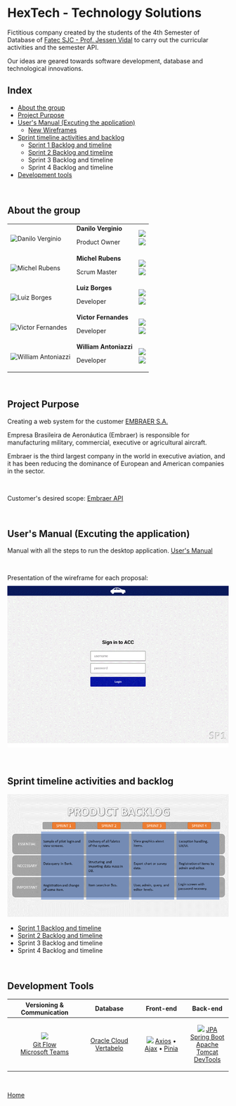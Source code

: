 # HexTech - Technology Solutions

Fictitious company created by the students of the 4th Semester of Database of [Fatec SJC - Prof. Jessen Vidal](https://fatecsjc-prd.azurewebsites.net/suporte-moodle.php "Fatec SJC - Prof. Jessen Vidal") to carry out the curricular activities and the semester API.

Our ideas are geared towards software development, database and technological innovations.
<br />


<h2>Index</h2>

- [About the group](#about-the-group)
- [Project Purpose](#project-purpose)
- [User's Manual (Excuting the application)](#users-manual-excuting-the-application)
    - [New Wireframes](#new-wireframes)
- [Sprint timeline activities and backlog](#sprint-timeline-activities-and-backlog)
    - [Sprint 1 Backlog and timeline](./readme_pages/sprint01_atividades_entrega.md)
    - [Sprint 2 Backlog and timeline](./readme_pages/sprint02_atividades_entrega.md)
    - Sprint 3 Backlog and timeline
    - Sprint 4 Backlog and timeline
- [Development tools](#development-tools)

<br />


<h2>About the group</h2>

<table>
  <tr>
    <td><img src="https://avatars.githubusercontent.com/Daniloel" alt="Danilo Verginio" width="50"></td>
    <td>
      <b>Danilo Verginio</b>
      <p>Product Owner</p>
    </td>
    <td>
      <div>
        <a href="https://github.com/Daniloel"><img src="https://img.shields.io/badge/Github-Daniloel-blue?style=flat-square&logo=github"></a>
          </div><div>
        <a href="https://www.linkedin.com/in/daniloverginio"><img src="https://img.shields.io/badge/LinkedIn-daniloverginio-blue?style=flat-square&logo=linkedin"></a>
      </div>
    </td>
  </tr>
  <tr>
    <td><img src="https://avatars.githubusercontent.com/michelrubens" alt="Michel Rubens" width="50"></td>
    <td>
      <b>Michel Rubens</b>
      <p>Scrum Master</p>
    </td>
    <td>
      <div>
        <a href="https://github.com/michelrubens"><img src="https://img.shields.io/badge/Github-michelrubens-blue?style=flat-square&logo=github"></a>
          </div><div>
        <a href="https://www.linkedin.com/in/michelrubens/"><img src="https://img.shields.io/badge/LinkedIn-michelrubens-blue?style=flat-square&logo=linkedin"></a>
      </div>
    </td>
  </tr>
  <tr>
    <td><img src="https://avatars.githubusercontent.com/luizborges17" alt="Luiz Borges" width="50"></td>
    <td>
      <b>Luiz Borges</b>
      <p>Developer</p>
    </td>
    <td>
      <div>
        <a href="https://github.com/luizborges17"><img src="https://img.shields.io/badge/Github-luizborges17-blue?style=flat-square&logo=github"></a>
          </div><div>
        <a href="https://www.linkedin.com/in/luizborges17/"><img src="https://img.shields.io/badge/LinkedIn-luizborges17-blue?style=flat-square&logo=linkedin"></a>
      </div>
    </td>
  </tr>
  <tr>
    <td><img src="https://avatars.githubusercontent.com/victornaca" alt="Victor Fernandes" width="50"></td>
    <td>
      <b>Victor Fernandes</b>
      <p>Developer</p>
    </td>
    <td>
      <div>
        <a href="https://github.com/victornaca"><img src="https://img.shields.io/badge/Github-victornaca-blue?style=flat-square&logo=github"></a>
          </div><div>
        <a href="https://www.linkedin.com/in/victorfernandescpv/"><img src="https://img.shields.io/badge/LinkedIn-victorfernandescpv-blue?style=flat-square&logo=linkedin"></a>
      </div>
    </td>
  </tr>
  <tr>
    <td><img src="https://avatars.githubusercontent.com/williamantoniazzi" alt="William Antoniazzi" width="50"></td>
    <td>
      <b>William Antoniazzi</b>
      <p>Developer</p>
    </td>
    <td>
      <div>
        <a href="https://github.com/williamantoniazzi"><img src="https://img.shields.io/badge/Github-williamantoniazzi-blue?style=flat-square&logo=github"></a>
        </div><div>
        <a href="https://www.linkedin.com/in/williamantoniazzi/"><img src="https://img.shields.io/badge/LinkedIn-williamantoniazzi-blue?style=flat-square&logo=linkedin"></a>
      </div>
    </td>
  </tr>
</table>

<br />


<h2>Project Purpose</h2>

Creating a web system for the customer [EMBRAER S.A.](https://www.embraer.com.br/ "EMBRAER S.A.")

Empresa Brasileira de Aeronáutica (Embraer) is responsible for manufacturing military, commercial, executive or agricultural aircraft.

Embraer is the third largest company in the world in executive aviation, and it has been reducing the dominance of European and American companies in the sector.

<br />


Customer's desired scope: [Embraer API](./api_project_Embraer/%5BAC%20Config%20Control%5D%20Proposta%20FATEC%202023-1_rev1_0.docx)

<br />


<h2>User's Manual (Excuting the application)</h2>

Manual with all the steps to run the desktop application.
[User's Manual](./readme_pages/user_manual.md "User's Manual")

<br />

Presentation of the wireframe for each proposal: 
![WIREFRAME](./readme_documents/wireframes/wireframe_gif.gif "Wireframe_Gif")

<br />


<h2>Sprint timeline activities and backlog</h2>

![Backlog_do_Produto](./readme_documents/sprintslogs/product_backlog.png "Backlog do Produto")

- [Sprint 1 Backlog and timeline](./readme_pages/sprint01_atividades_entrega.md)
- [Sprint 2 Backlog and timeline](./readme_pages/sprint02_atividades_entrega.md)
- Sprint 3 Backlog and timeline
- Sprint 4 Backlog and timeline

<br />


<h2>Development Tools</h2>

| Versioning & Communication  	| Database  	| Front-end  	| Back-end  	|
|---	|---	|---	|---	|
|  <p align="center"><a href="https://skillicons.dev"><img src="https://skillicons.dev/icons?i=git,github" /></a> <br/> <a href="https://danielkummer.github.io/git-flow-cheatsheet/">Git Flow</a><br/><a href="https://teams.microsoft.com/">Microsoft Teams</a></p> 	| <p align="center"><a href="https://www.oracle.com/br/cloud/sign-in.html">Oracle Cloud</a> <a href="https://vertabelo.com/">Vertabelo</a></p> 	| <p align="center"><a href="https://skillicons.dev"><img src="https://skillicons.dev/icons?i=figma,vscode,js,html,css,svg,bootstrap,vue,vite,ts,jquery" /></a> <a href="https://axios-http.com/">Axios</a> • <a href="https://www.w3schools.com/xml/ajax_intro.asp">Ajax</a> • <a href="https://pinia.vuejs.org/">Pinia</a></p>  	| <p align="center"><a href="https://skillicons.dev"><img src="https://skillicons.dev/icons?i=java,spring,eclipse,nodejs,hibernate,maven" /></a> <a href="https://www.ibm.com/docs/pt-br/was/8.5.5?topic=SSEQTP_8.5.5/com.ibm.websphere.nd.multiplatform.doc/ae/cejb_persistence.html">JPA</a> <br/> <a href="https://start.spring.io/">Spring Boot</a> <br/> <a href="https://tomcat.apache.org/">Apache Tomcat</a> <br/> <a href="https://docs.spring.io/spring-boot/docs/1.5.16.RELEASE/reference/html/using-boot-devtools.html">DevTools</a></p>  	|

<br/>

[Home](#hextech---technology-solutions)

<br/>
